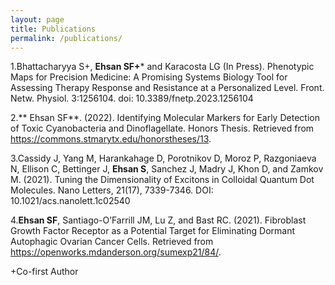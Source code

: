```yaml
---
layout: page
title: Publications
permalink: /publications/
---
```

1.Bhattacharyya S+, **Ehsan SF+*** and Karacosta LG (In Press). Phenotypic Maps for Precision Medicine: A Promising Systems Biology Tool for Assessing Therapy Response and Resistance at a Personalized Level. Front. Netw. Physiol. 3:1256104. doi: 10.3389/fnetp.2023.1256104 

2.** Ehsan SF**. (2022). Identifying Molecular Markers for Early Detection of Toxic Cyanobacteria and Dinoflagellate. Honors Thesis. Retrieved from https://commons.stmarytx.edu/honorstheses/13. 

3.Cassidy J, Yang M, Harankahage D, Porotnikov D, Moroz P, Razgoniaeva N, Ellison C, Bettinger J, **Ehsan S**, Sanchez J, Madry J, Khon D, and Zamkov M. (2021). Tuning the Dimensionality of Excitons in Colloidal Quantum Dot Molecules. Nano Letters, 21(17), 7339-7346. DOI: 10.1021/acs.nanolett.1c02540 

4.**Ehsan SF**, Santiago-O’Farrill JM, Lu Z, and Bast RC. (2021). Fibroblast Growth Factor Receptor as a Potential Target for Eliminating Dormant Autophagic Ovarian Cancer Cells. Retrieved from https://openworks.mdanderson.org/sumexp21/84/. 

+Co-first Author 
